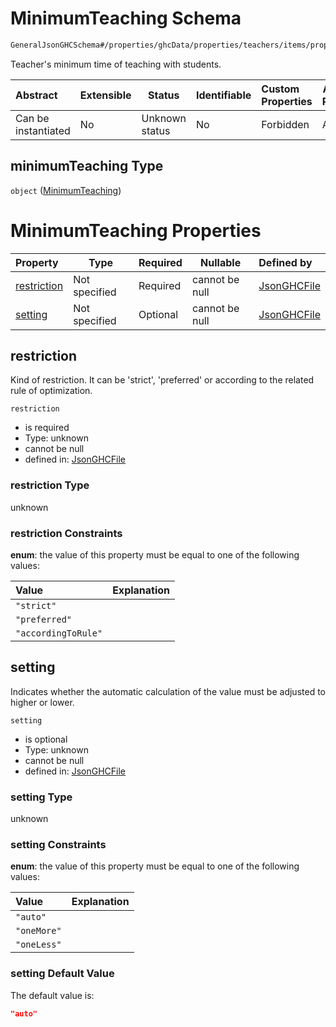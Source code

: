 # MinimumTeaching Schema

```txt
GeneralJsonGHCSchema#/properties/ghcData/properties/teachers/items/properties/settings/items/properties/daylyOcupation/properties/minimumTeaching
```

Teacher's minimum time of teaching with students.


| Abstract            | Extensible | Status         | Identifiable | Custom Properties | Additional Properties | Access Restrictions | Defined In                                                         |
| :------------------ | ---------- | -------------- | ------------ | :---------------- | --------------------- | ------------------- | ------------------------------------------------------------------ |
| Can be instantiated | No         | Unknown status | No           | Forbidden         | Allowed               | none                | [ghc.schema.json\*](../out/ghc.schema.json "open original schema") |

## minimumTeaching Type

`object` ([MinimumTeaching](ghc-properties-ghcdata-properties-teachers-teacher-properties-settings-periodsetting-properties-daylyocupation-properties-minimumteaching.md))

# MinimumTeaching Properties

| Property                    | Type          | Required | Nullable       | Defined by                                                                                                                                                                                                                                                                                                                                                    |
| :-------------------------- | ------------- | -------- | -------------- | :------------------------------------------------------------------------------------------------------------------------------------------------------------------------------------------------------------------------------------------------------------------------------------------------------------------------------------------------------------ |
| [restriction](#restriction) | Not specified | Required | cannot be null | [JsonGHCFile](ghc-properties-ghcdata-properties-teachers-teacher-properties-settings-periodsetting-properties-daylyocupation-properties-minimumteaching-properties-restriction.md "GeneralJsonGHCSchema#/properties/ghcData/properties/teachers/items/properties/settings/items/properties/daylyOcupation/properties/minimumTeaching/properties/restriction") |
| [setting](#setting)         | Not specified | Optional | cannot be null | [JsonGHCFile](ghc-properties-ghcdata-properties-teachers-teacher-properties-settings-periodsetting-properties-daylyocupation-properties-minimumteaching-properties-setting.md "GeneralJsonGHCSchema#/properties/ghcData/properties/teachers/items/properties/settings/items/properties/daylyOcupation/properties/minimumTeaching/properties/setting")         |

## restriction

Kind of restriction. It can be 'strict', 'preferred' or according to the related rule of optimization.


`restriction`

-   is required
-   Type: unknown
-   cannot be null
-   defined in: [JsonGHCFile](ghc-properties-ghcdata-properties-teachers-teacher-properties-settings-periodsetting-properties-daylyocupation-properties-minimumteaching-properties-restriction.md "GeneralJsonGHCSchema#/properties/ghcData/properties/teachers/items/properties/settings/items/properties/daylyOcupation/properties/minimumTeaching/properties/restriction")

### restriction Type

unknown

### restriction Constraints

**enum**: the value of this property must be equal to one of the following values:

| Value               | Explanation |
| :------------------ | ----------- |
| `"strict"`          |             |
| `"preferred"`       |             |
| `"accordingToRule"` |             |

## setting

Indicates whether the automatic calculation of the value must be adjusted to higher or lower.


`setting`

-   is optional
-   Type: unknown
-   cannot be null
-   defined in: [JsonGHCFile](ghc-properties-ghcdata-properties-teachers-teacher-properties-settings-periodsetting-properties-daylyocupation-properties-minimumteaching-properties-setting.md "GeneralJsonGHCSchema#/properties/ghcData/properties/teachers/items/properties/settings/items/properties/daylyOcupation/properties/minimumTeaching/properties/setting")

### setting Type

unknown

### setting Constraints

**enum**: the value of this property must be equal to one of the following values:

| Value       | Explanation |
| :---------- | ----------- |
| `"auto"`    |             |
| `"oneMore"` |             |
| `"oneLess"` |             |

### setting Default Value

The default value is:

```json
"auto"
```
